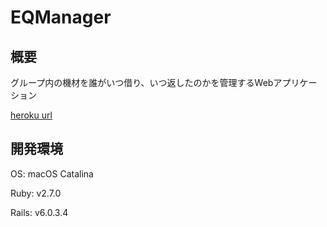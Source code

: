 # EQManager



## 概要

グループ内の機材を誰がいつ借り、いつ返したのかを管理するWebアプリケーション

[heroku url](https://eqmanager-app.herokuapp.com/)



## 開発環境

OS: macOS Catalina

Ruby: v2.7.0

Rails: v6.0.3.4
